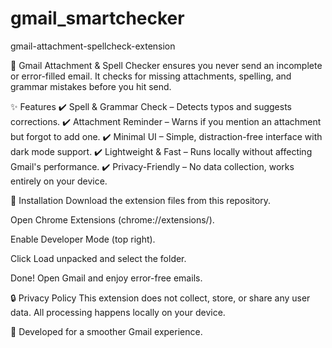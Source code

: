 # gmail_smartchecker
gmail-attachment-spellcheck-extension

📩 Gmail Attachment & Spell Checker ensures you never send an incomplete or error-filled email. It checks for missing attachments, spelling, and grammar mistakes before you hit send.

✨ Features
✔️ Spell & Grammar Check – Detects typos and suggests corrections.
✔️ Attachment Reminder – Warns if you mention an attachment but forgot to add one.
✔️ Minimal UI – Simple, distraction-free interface with dark mode support.
✔️ Lightweight & Fast – Runs locally without affecting Gmail's performance.
✔️ Privacy-Friendly – No data collection, works entirely on your device.

🔧 Installation
Download the extension files from this repository.

Open Chrome Extensions (chrome://extensions/).

Enable Developer Mode (top right).

Click Load unpacked and select the folder.

Done! Open Gmail and enjoy error-free emails.

🔒 Privacy Policy
This extension does not collect, store, or share any user data. All processing happens locally on your device.

🚀 Developed for a smoother Gmail experience.
